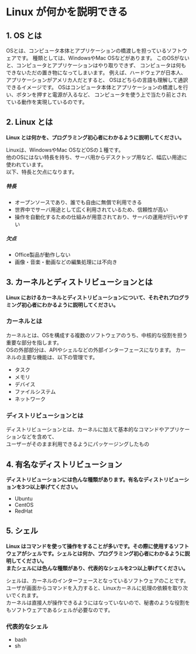 # Linux が何かを説明できる

## 1. OS とは

OSとは、コンピュータ本体とアプリケーションの橋渡しを担っているソフトウェアです。
種類としては、WindowsやMac OSなどがあります。
このOSがないと、コンピュータとアプリケーションはやり取りできず、
コンピュータは何もできないただの置き物になってしまいます。
例えば、ハードウェアが日本人、アプリケーションがアメリカ人だとすると、
OSはどちらの言語も理解して通訳できるイメージです。
OSはコンピュータ本体とアプリケーションの橋渡しを行い、ボタンを押すと電源が入るなど、
コンピュータを使う上で当たり前とされている動作を実現しているのです。

## 2. Linux とは

**Linux とは何かを、プログラミング初心者にわかるように説明してください。**

Linuxは、WindowsやMac OSなどOSの１種です。  
他のOSにはない特長を持ち、サーバ用からデスクトップ用など、幅広い用途に使われています。  
以下、特長と欠点になります。  

##### 特長
- オープンソースであり、誰でも自由に無償で利用できる
- 世界中でサーバ用途として広く利用されているため、信頼性が高い
- 操作を自動化するための仕組みが用意されており、サーバの運用が行いやすい

##### 欠点
- Office製品が動作しない
- 画像・音楽・動画などの編集処理には不向き

## 3. カーネルとディストリビューションとは

**Linux におけるカーネルとディストリビューションについて、それぞれプログラミング初心者にわかるように説明してください。**

### カーネルとは

カーネルとは、OSを構成する複数のソフトウェアのうち、中核的な役割を担う重要な部分を指します。  
OSの外部部分は、APIやシェルなどの外部インターフェースになります。
カーネルの主要な機能は、以下の管理です。
- タスク
- メモリ
- デバイス
- ファイルシステム
- ネットワーク

### ディストリビューションとは

ディストリビューションとは、カーネルに加えて基本的なコマンドやアプリケーションなどを含めて、  
ユーザーがそのまま利用できるようにパッケージングしたもの

## 4. 有名なディストリビューション

**ディストリビューションには色んな種類があります。有名なディストリビューションを3つ以上挙げてください。**
 - Ubuntu
 - CentOS
 - RedHat

## 5. シェル

**Linux はコマンドを使って操作をすることが多いです。その際に使用するソフトウェアがシェルです。シェルとは何か、プログラミング初心者にわかるように説明してください。  
またシェルには色んな種類があり、代表的なシェルを2つ以上挙げてください。**

シェルは、カーネルのインターフェースとなっているソフトウェアのことです。
ユーザが画面からコマンドを入力すると、Linuxカーネルに処理の依頼を取り次いでくれます。  
カーネルは直接人が操作できるようにはなっていないので、秘書のような役割をもソフトウェアであるシェルが必要なのです。  

### 代表的なシェル
- bash
- sh

